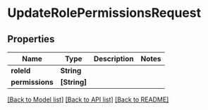 # UpdateRolePermissionsRequest

## Properties
Name | Type | Description | Notes
------------ | ------------- | ------------- | -------------
**roleId** | **String** |  | 
**permissions** | **[String]** |  | 

[[Back to Model list]](../README.md#documentation-for-models) [[Back to API list]](../README.md#documentation-for-api-endpoints) [[Back to README]](../README.md)


